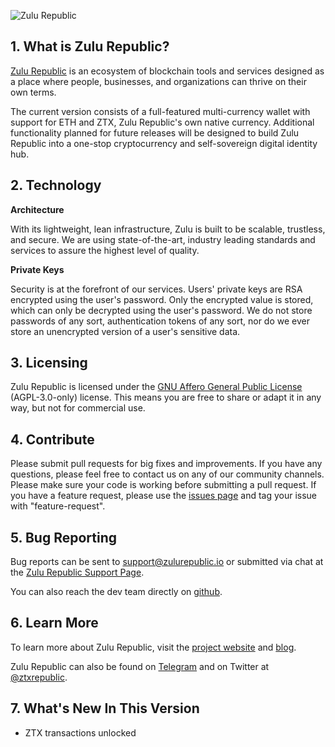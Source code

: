 ![Zulu Republic](https://www.zulurepublic.io/static/icons/apple-touch-icon-144x144.png)

## 1. What is Zulu Republic?

[Zulu Republic](https://www.zulurepublic.io/) is an ecosystem of blockchain tools and services designed as a place where people, businesses, and organizations can thrive on their own terms. 

The current version consists of a full-featured multi-currency wallet with support for ETH and ZTX, Zulu Republic's own native currency. Additional functionality planned for future releases will be designed to build Zulu Republic into a one-stop cryptocurrency and self-sovereign digital identity hub. 

## 2. Technology

**Architecture**

With its lightweight, lean infrastructure, Zulu is built to be scalable, trustless, and secure. We are using state-of-the-art, industry leading standards and services to assure the highest level of quality.

**Private Keys**

Security is at the forefront of our services. Users' private keys are RSA encrypted using the user's password. Only the encrypted value is stored, which can only be decrypted using the user's password. We do not store passwords of any sort, authentication tokens of any sort, nor do we ever store an unencrypted version of a user's sensitive data.

## 3. Licensing 

Zulu Republic is licensed under the [GNU Affero General Public License](https://www.gnu.org/licenses/agpl-3.0.en.html) (AGPL-3.0-only) license. This means you are free to share or adapt it in any way, but not for commercial use.

## 4. Contribute

Please submit pull requests for big fixes and improvements. If you have any questions, please feel free to contact us on any of our community channels. Please make sure your code is working before submitting a pull request. If you have a feature request, please use the [issues page](https://github.com/zulurepublic/Zulu-Republic-Backend/issues) and tag your issue with "feature-request".

## 5. Bug Reporting

Bug reports can be sent to support@zulurepublic.io or submitted via chat at the [Zulu Republic Support Page](http://support.zulurepublic.io/).

You can also reach the dev team directly on [github](https://github.com/zulurepublic/Zulu-Republic-Backend/issues).

## 6. Learn More

To learn more about Zulu Republic, visit the [project website](https://www.zulurepublic.io/) and [blog](https://www.medium.com/zulurepublic).

Zulu Republic can also be found on [Telegram](https://t.me/zulurepublicagora) and on Twitter at [@ztxrepublic](https://www.twitter.com/ztxrepublic).

## 7. What's New In This Version

- ZTX transactions unlocked
